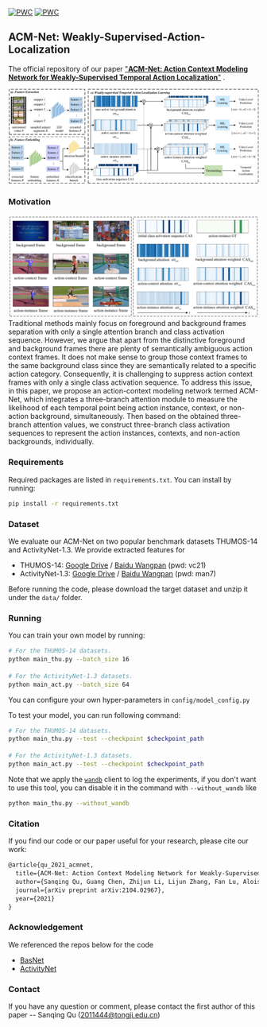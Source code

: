 [![PWC](https://img.shields.io/endpoint.svg?url=https://paperswithcode.com/badge/acm-net-action-context-modeling-network-for/weakly-supervised-action-localization-on-1)](https://paperswithcode.com/sota/weakly-supervised-action-localization-on-1?p=acm-net-action-context-modeling-network-for)
[![PWC](https://img.shields.io/endpoint.svg?url=https://paperswithcode.com/badge/acm-net-action-context-modeling-network-for/weakly-supervised-action-localization-on)](https://paperswithcode.com/sota/weakly-supervised-action-localization-on?p=acm-net-action-context-modeling-network-for)

## ACM-Net: Weakly-Supervised-Action-Localization
The  official repository of our paper ["**ACM-Net: Action Context Modeling Network for Weakly-Supervised Temporal Action Localization**"](https://arxiv.org/pdf/2104.02967.pdf) .

![](./figs/framework.png)

### Motivation

![](./figs/motivation.png)
Traditional methods mainly focus on foreground and background frames separation with only a single attention branch and class activation sequence. However, we argue that apart from the distinctive foreground and background frames there are plenty of semantically ambiguous action context frames. It does not make sense to group those context frames to the same background class since they are semantically related to a specific action category. Consequently, it is challenging to suppress action context frames with only a single class activation sequence. To address this issue, in this paper, we propose an action-context modeling network termed ACM-Net, which integrates a three-branch attention module to measure the likelihood of each temporal point being action instance, context, or non-action background, simultaneously. Then based on the obtained three-branch attention values, we construct three-branch class activation sequences to represent the action instances, contexts, and non-action backgrounds, individually. 

### Requirements

Required packages are listed in `requirements.txt`. You can install by running:

```bash
pip install -r requirements.txt
```

### Dataset

We evaluate our ACM-Net on two popular benchmark datasets THUMOS-14 and ActivityNet-1.3. We provide extracted features for

- THUMOS-14: [Google Drive](https://drive.google.com/drive/folders/1C4YG01X9IIT1a568wMM8fgm4k4xTC2EQ?usp=sharing) /  [Baidu Wangpan](https://pan.baidu.com/s/1rt8szoDspzJ5SjpcjccFXg) (pwd: vc21)
- ActivityNet-1.3: [Google Drive](https://drive.google.com/drive/folders/1B1srfie2UWKwaC4-7bo6UItmJoESCUq3?usp=sharing) /  [Baidu Wangpan](https://pan.baidu.com/s/1FB4vb8JSBkKqCGD_bqCtYg) (pwd: man7)

Before running the code, please download the target dataset and unzip it under the `data/` folder.

### Running

You can train your own model by running:

```bash
# For the THUMOS-14 datasets.
python main_thu.py --batch_size 16

# For the ActivityNet-1.3 datasets.
python main_act.py --batch_size 64
```

You can configure your own hyper-parameters in `config/model_config.py` 

To test your model, you can run following command:

```bash
# For the THUMOS-14 datasets.
python main_thu.py --test --checkpoint $checkpoint_path

# For the ActivityNet-1.3 datasets.
python main_act.py --test --checkpoint $checkpoint_path
```

Note that we apply the [`wandb`](https://github.com/wandb/client) client to log the experiments, if you don't want to use this tool, you can disable it in the command with   `--without_wandb` like 

```bash
python main_thu.py --without_wandb
```

### Citation

If you find our code or our paper useful for your research, please cite our work:

```latex
@article{qu_2021_acmnet,
  title={ACM-Net: Action Context Modeling Network for Weakly-Supervised Temporal Action Localization},
  author={Sanqing Qu, Guang Chen, Zhijun Li, Lijun Zhang, Fan Lu, Alois Knoll},
  journal={arXiv preprint arXiv:2104.02967},
  year={2021}
}
```

### Acknowledgement

We referenced the repos below for the code

- [BasNet](https://github.com/Pilhyeon/BaSNet-pytorch)
- [ActivityNet](https://github.com/activitynet/ActivityNet)

### Contact

If you have any question or comment, please contact the first author of this paper -- Sanqing Qu (2011444@tongji.edu.cn)
